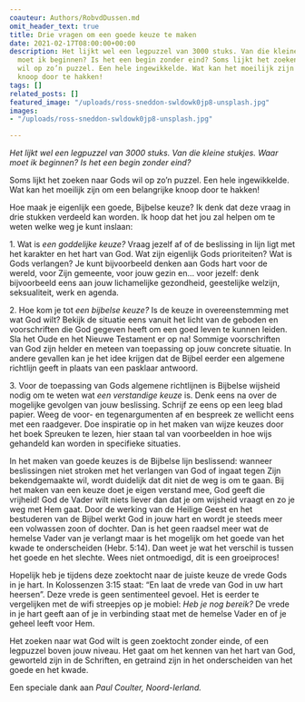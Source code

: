 ```yaml
---
coauteur: Authors/RobvdDussen.md
omit_header_text: true
title: Drie vragen om een goede keuze te maken
date: 2021-02-17T08:00:00+00:00
description: Het lijkt wel een legpuzzel van 3000 stuks. Van die kleine stukjes. Waar
  moet ik beginnen? Is het een begin zonder eind? Soms lijkt het zoeken naar Gods
  wil op zo’n puzzel. Een hele ingewikkelde. Wat kan het moeilijk zijn om een belangrijke
  knoop door te hakken!
tags: []
related_posts: []
featured_image: "/uploads/ross-sneddon-swldowk0jp8-unsplash.jpg"
images:
- "/uploads/ross-sneddon-swldowk0jp8-unsplash.jpg"

---
```

_Het lijkt wel een legpuzzel van 3000 stuks. Van die kleine stukjes. Waar moet ik beginnen? Is het een begin zonder eind?_

Soms lijkt het zoeken naar Gods wil op zo’n puzzel. Een hele ingewikkelde. Wat kan het moeilijk zijn om een belangrijke knoop door te hakken!

Hoe maak je eigenlijk een goede, Bijbelse keuze? Ik denk dat deze vraag in drie stukken verdeeld kan worden. Ik hoop dat het jou zal helpen om te weten welke weg je kunt inslaan:

1\. Wat is _een goddelijke keuze?_ Vraag jezelf af of de beslissing in lijn ligt met het karakter en het hart van God. Wat zijn eigenlijk Gods prioriteiten? Wat is Gods verlangen? Je kunt bijvoorbeeld denken aan Gods hart voor de wereld, voor Zijn gemeente, voor jouw gezin en… voor jezelf: denk bijvoorbeeld eens aan jouw lichamelijke gezondheid, geestelijke welzijn, seksualiteit, werk en agenda.

2\. Hoe kom je tot _een bijbelse keuze?_ Is de keuze in overeenstemming met wat God wilt? Bekijk de situatie eens vanuit het licht van de geboden en voorschriften die God gegeven heeft om een goed leven te kunnen leiden. Sla het Oude en het Nieuwe Testament er op na! Sommige voorschriften van God zijn helder en meteen van toepassing op jouw concrete situatie. In andere gevallen kan je het idee krijgen dat de Bijbel eerder een algemene richtlijn geeft in plaats van een pasklaar antwoord. 

3\. Voor de toepassing van Gods algemene richtlijnen is Bijbelse wijsheid nodig om te weten wat _een verstandige keuze_ is. Denk eens na over de mogelijke gevolgen van jouw beslissing. Schrijf ze eens op een leeg blad papier. Weeg de voor- en tegenargumenten af en bespreek ze wellicht eens met een raadgever. Doe inspiratie op in het maken van wijze keuzes door het boek Spreuken te lezen, hier staan tal van voorbeelden in hoe wijs gehandeld kan worden in specifieke situaties.

In het maken van goede keuzes is de Bijbelse lijn beslissend: wanneer beslissingen niet stroken met het verlangen van God of ingaat tegen Zijn bekendgemaakte wil, wordt duidelijk dat dit niet de weg is om te gaan. Bij het maken van een keuze doet je eigen verstand mee, God geeft die vrijheid! God de Vader wilt niets liever dan dat je om wijsheid vraagt en zo je weg met Hem gaat. Door de werking van de Heilige Geest en het bestuderen van de Bijbel werkt God in jouw hart en wordt je steeds meer een volwassen zoon of dochter. Dan is het geen raadsel meer wat de hemelse Vader van je verlangt maar is het mogelijk om het goede van het kwade te onderscheiden (Hebr. 5:14). Dan weet je wat het verschil is tussen het goede en het slechte. Wees niet ontmoedigd, dit is een groeiproces!

Hopelijk heb je tijdens deze zoektocht naar de juiste keuze de vrede Gods in je hart. In Kolossenzen 3:15 staat: “En laat de vrede van God in uw hart heersen”. Deze vrede is geen sentimenteel gevoel. Het is eerder te vergelijken met de wifi streepjes op je mobiel: _Heb je nog bereik?_ De vrede in je hart geeft aan of je in verbinding staat met de hemelse Vader en of je geheel leeft voor Hem.

Het zoeken naar wat God wilt is geen zoektocht zonder einde, of een legpuzzel boven jouw niveau. Het gaat om het kennen van het hart van God, geworteld zijn in de Schriften, en getraind zijn in het onderscheiden van het goede en het kwade.

Een speciale dank aan _Paul Coulter, Noord-Ierland._